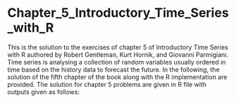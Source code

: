 # Chapter_5_Introductory_Time_Series_with_R
This is the solution to the exercises of chapter 5 of Introductory Time Series with R authored by Robert Gentleman, Kurt Hornik, and Giovanni Parmigiani.   Time series is analysing a collection of random variables usually ordered in time based on the history data to forecast the future. In the following, the solution of the fifth chapter of the book along with the R implementation are provided.  The solution for chapter 5 problems are given in R file with outputs given as follows:
